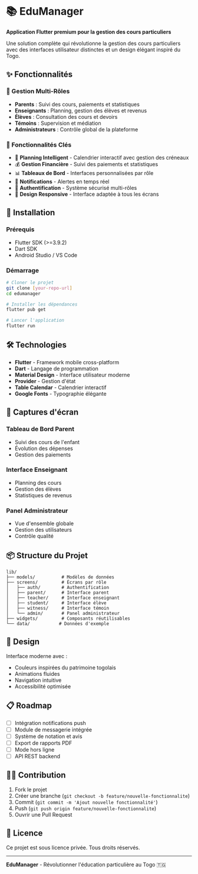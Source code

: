 # 📚 EduManager

**Application Flutter premium pour la gestion des cours particuliers**

Une solution complète qui révolutionne la gestion des cours particuliers avec des interfaces utilisateur distinctes et un design élégant inspiré du Togo.

## ✨ Fonctionnalités

### 👥 Gestion Multi-Rôles
- **Parents** : Suivi des cours, paiements et statistiques
- **Enseignants** : Planning, gestion des élèves et revenus  
- **Élèves** : Consultation des cours et devoirs
- **Témoins** : Supervision et médiation
- **Administrateurs** : Contrôle global de la plateforme

### 🎯 Fonctionnalités Clés
- 📅 **Planning Intelligent** - Calendrier interactif avec gestion des créneaux
- 💰 **Gestion Financière** - Suivi des paiements et statistiques
- 📊 **Tableaux de Bord** - Interfaces personnalisées par rôle
- 🔔 **Notifications** - Alertes en temps réel
- 👤 **Authentification** - Système sécurisé multi-rôles
- 📱 **Design Responsive** - Interface adaptée à tous les écrans

## 🚀 Installation

### Prérequis
- Flutter SDK (>=3.9.2)
- Dart SDK
- Android Studio / VS Code

### Démarrage
```bash
# Cloner le projet
git clone [your-repo-url]
cd edumanager

# Installer les dépendances
flutter pub get

# Lancer l'application
flutter run
```

## 🛠️ Technologies

- **Flutter** - Framework mobile cross-platform
- **Dart** - Langage de programmation
- **Material Design** - Interface utilisateur moderne
- **Provider** - Gestion d'état
- **Table Calendar** - Calendrier interactif
- **Google Fonts** - Typographie élégante

## 📱 Captures d'écran

### Tableau de Bord Parent
- Suivi des cours de l'enfant
- Évolution des dépenses
- Gestion des paiements

### Interface Enseignant  
- Planning des cours
- Gestion des élèves
- Statistiques de revenus

### Panel Administrateur
- Vue d'ensemble globale
- Gestion des utilisateurs
- Contrôle qualité

## 📦 Structure du Projet

```
lib/
├── models/          # Modèles de données
├── screens/         # Écrans par rôle
│   ├── auth/        # Authentification
│   ├── parent/      # Interface parent
│   ├── teacher/     # Interface enseignant
│   ├── student/     # Interface élève
│   ├── witness/     # Interface témoin
│   └── admin/       # Panel administrateur
├── widgets/         # Composants réutilisables
└── data/           # Données d'exemple
```

## 🎨 Design

Interface moderne avec :
- Couleurs inspirées du patrimoine togolais
- Animations fluides
- Navigation intuitive
- Accessibilité optimisée

## 📋 Roadmap

- [ ] Intégration notifications push
- [ ] Module de messagerie intégrée
- [ ] Système de notation et avis
- [ ] Export de rapports PDF
- [ ] Mode hors ligne
- [ ] API REST backend

## 👨‍💻 Contribution

1. Fork le projet
2. Créer une branche (`git checkout -b feature/nouvelle-fonctionnalite`)
3. Commit (`git commit -m 'Ajout nouvelle fonctionnalité'`)
4. Push (`git push origin feature/nouvelle-fonctionnalite`)
5. Ouvrir une Pull Request

## 📄 Licence

Ce projet est sous licence privée. Tous droits réservés.

---

**EduManager** - Révolutionner l'éducation particulière au Togo 🇹🇬
